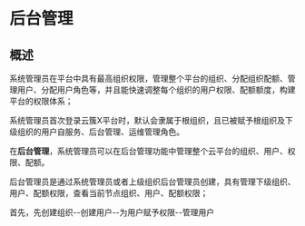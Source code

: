 # 后台管理

## 概述

系统管理员在平台中具有最高组织权限，管理整个平台的组织、分配组织配额、管理用户、分配用户角色等，并且能快速调整每个组织的用户权限、配额额度，构建平台的权限体系；

系统管理员首次登录云簇X平台时，默认会隶属于根组织，且已被赋予根组织及下级组织的用户自服务、后台管理、运维管理角色。 

在**后台管理**，系统管理员可以在后台管理功能中管理整个云平台的组织、用户、权限、配额。

后台管理员是通过系统管理员或者上级组织后台管理员创建，具有管理下级组织、用户、配额权限，查看当前节点组织、用户、配额权限；

首先，先创建组织--创建用户--为用户赋予权限--管理用户